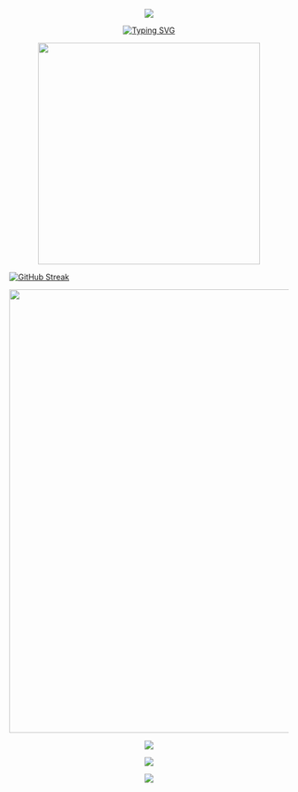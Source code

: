 <!--
**ODUODUOKE/ODUODUOKE** is a ✨ _special_ ✨ repository because its `README.md` (this file) appears on your GitHub profile.

Here are some ideas to get you started:

- 🔭 I’m currently working on ...
- 🌱 I’m currently learning ...
- 👯 I’m looking to collaborate on ...
- 🤔 I’m looking for help with ...
- 💬 Ask me about ...
- 📫 How to reach me: ...
- 😄 Pronouns: ...
- ⚡ Fun fact: ...
-->

<!--
section=header
text: 大标题
desc: 小标题
-->

 <p align="center">
<img src="https://capsule-render.vercel.app/api?type=waving&color=timeGradient&height=300&&section=header&text=MUMU&fontSize=90&fontAlign=50&fontAlignY=30&desc=I%20%E2%9D%A4%20CHINA&descAlign=50&descSize=30&descAlignY=60&animation=twinkling" />
 </p>

<!-- 打字机 -->
<p align="center">
<a href="https://git.io/typing-svg"><img src="https://readme-typing-svg.demolab.com?font=Fira+Code&pause=1000&random=false&width=435&lines=I+LOVE+MY+COUNTRY%2C+I+LOVE+MY+LIFE." alt="Typing SVG" /></a>
</p>

<!-- github 数据概览 -->
<p align="center">
<img align="center" width="400" src="https://github-readme-stats.vercel.app/api?username=ODUODUOKE&theme=transparent&include_all_commits=true&show_icons=true&hide_border=true" />
</p>

<!-- 连续贡献记录 -->
[![GitHub Streak](https://streak-stats.demolab.com?user=ODUODUOKE)](https://git.io/streak-stats)

<!-- 代码提交记录趋势图 -->
<p align="center">
<img width="800" src="https://github-readme-activity-graph.vercel.app/graph?username=ODUODUOKE&theme=github-compact&hide_border=true&area=true" />
</p>

<!-- 代码编写总时常 
<img align="center" src="https://github-readme-stats.vercel.app/api/wakatime?username=ODUODUOKE&theme=transparent&hide_border=true&layout=compact&langs_count=22" />
-->

<!-- 代码语言比例 -->
<p align="center">
<img align="center" src="https://github-readme-stats.vercel.app/api/top-langs/?username=ODUODUOKE&theme=transparent&hide_border=true&layout=donut-vertical&langs_count=6" />
</p>

<!-- 小徽章（访问统计） -->
<p align="center">
<img src="https://komarev.com/ghpvc/?username=ODUODUOKE&abbreviated=true" />
</p>


<!--
section=footer
text: 大标题
desc: 小标题
-->
<p align="center">
<img src="https://capsule-render.vercel.app/api?type=waving&color=timeGradient&height=300&&section=footer&text=THE%20END%20!&fontSize=90&fontAlign=50&fontAlignY=70&desc=&descAlign=50&descSize=30&descAlignY=40&animation=twinkling" />
</p>